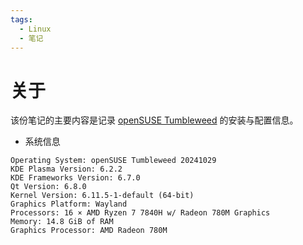 ```yaml
---
tags:
  - Linux
  - 笔记
---
```


# 关于

该份笔记的主要内容是记录 [openSUSE Tumbleweed] 的安装与配置信息。

[openSUSE Tumbleweed]: https://get.opensuse.org/tumbleweed/

- 系统信息

```
Operating System: openSUSE Tumbleweed 20241029
KDE Plasma Version: 6.2.2
KDE Frameworks Version: 6.7.0
Qt Version: 6.8.0
Kernel Version: 6.11.5-1-default (64-bit)
Graphics Platform: Wayland
Processors: 16 × AMD Ryzen 7 7840H w/ Radeon 780M Graphics
Memory: 14.8 GiB of RAM
Graphics Processor: AMD Radeon 780M
```